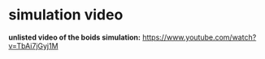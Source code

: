 # simulation video
**unlisted video of the boids simulation:** https://www.youtube.com/watch?v=TbAi7jGyj1M
